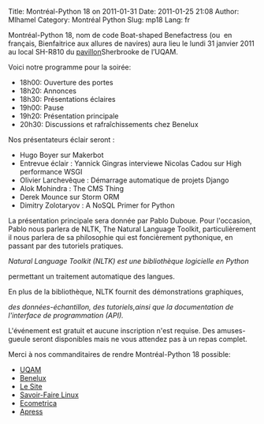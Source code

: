 Title: Montréal-Python 18 on 2011-01-31
Date: 2011-01-25 21:08
Author: Mlhamel
Category: Montréal Python
Slug: mp18
Lang: fr

Montréal-Python 18, nom de code Boat-shaped Benefactress (ou  en
français, Bienfaitrice aux allures de navires) aura lieu le lundi 31
janvier 2011 au local SH-R810 du [pavillon][]Sherbrooke de l’UQAM.

Voici notre programme pour la soirée:

-   18h00: Ouverture des portes
-   18h20: Annonces
-   18h30: Présentations éclaires
-   19h00: Pause
-   19h20: Présentation principale
-   20h30: Discussions et rafraîchissements chez Benelux

Nos présentateurs éclair seront :

-   Hugo Boyer sur Makerbot
-   Entrevue éclair : Yannick Gingras interviewe Nicolas Cadou sur High
    performance WSGI
-   Olivier Larchevêque : Démarrage automatique de projets Django
-   Alok Mohindra : The CMS Thing
-   Derek Mounce sur Storm ORM
-   Dimitry Zolotaryov : A NoSQL Primer for Python

La présentation principale sera donnée par Pablo Duboue. Pour
l'occasion, Pablo nous parlera de NLTK, The Natural Language Toolkit,
particulièrement il nous parlera de sa philosophie qui est foncièrement
pythonique, en passant par des tutoriels pratiques.

*Natural Language Toolkit (NLTK) est une bibliothèque logicielle en
Python*

</p>
permettant un traitement automatique des langues.

En plus de la bibliothèque, NLTK fournit des démonstrations graphiques,

*des données-échantillon, des tutoriels,ainsi que la documentation de
l'interface de programmation (API).*

L'événement est gratuit et aucune inscription n'est requise. Des
amuses-gueule seront disponibles mais ne vous attendez pas à un repas
complet.

Merci à nos commanditaires de rendre Montréal-Python 18 possible:

-   [UQAM][]
-   [Benelux][]
-   [Le Site][]
-   [Savoir-Faire Linux][]
-   [Ecometrica][]
-   [Apress][]

<!--:-->

</p>

  [pavillon]: http://www.uqam.ca/campus/pavillons/sh.htm
  [UQAM]: http://uqam.ca
  [Benelux]: http://www.brasseriebenelux.com/
  [Le Site]: http://lesite.ca
  [Savoir-Faire Linux]: http://www.savoirfairelinux.com/
  [Ecometrica]: http://ecometrica.ca/
  [Apress]: http://apress.com
